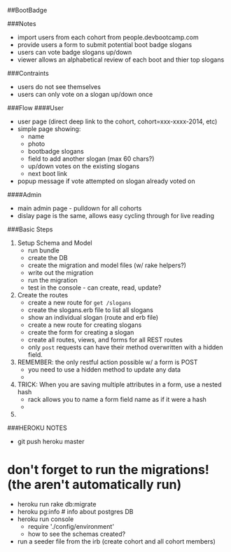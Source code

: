 
##BootBadge


###Notes
- import users from each cohort from people.devbootcamp.com
- provide users a form to submit potential boot badge slogans
- users can vote badge slogans up/down
- viewer allows an alphabetical review of each boot and thier top slogans

###Contraints
- users do not see themselves
- users can only vote on a slogan up/down once


###Flow
####User
- user page  (direct deep link to the cohort, cohort=xxx-xxxx-2014, etc)
- simple page showing:
    - name
    - photo
    - bootbadge slogans
    - field to add another slogan (max 60 chars?)
    - up/down votes on the existing slogans
    - next boot link
- popup message if vote attempted on slogan already voted on


####Admin
- main admin page - pulldown for all cohorts
- dislay page is the same, allows easy cycling through for live reading



###Basic Steps
1) Setup Schema and Model
	- run bundle
	- create the DB
	- create the migration and model files (w/ rake helpers?)
	- write out the migration
	- run the migration
	- test in the console - can create, read, update?
2) Create the routes
	- create a new route for `get /slogans`
	- create the slogans.erb file to list all slogans
	- show an individual slogan (route and erb file)
	- create a new route for creating slogans
	- create the form for creating a slogan
	- create all routes, views, and forms for all REST routes
	* only `post` requests can have their method overwritten with a hidden field.
3) REMEMBER: the only restful action possible w/ a form is POST
    - you need to use a hidden method to update any data
    - <input type="hidden" name="_method" value="PUT" />
4) TRICK: When you are saving multiple attributes in a form, use a nested hash
	- rack allows you to name a form field name as if it were a hash
	- <input type="hidden" name="slogan[user_id]" value="<%= @slogan.user_id %>" />
5)  


###HEROKU NOTES
- git push heroku master 
#  don't forget to run the migrations!  (the aren't automatically run)
- heroku run rake db:migrate
- heroku pg:info # info about postgres DB
- heroku run console
	- require './config/environment'
	- how to see the schemas created?
- run a seeder file from the irb (create cohort and all cohort members)



